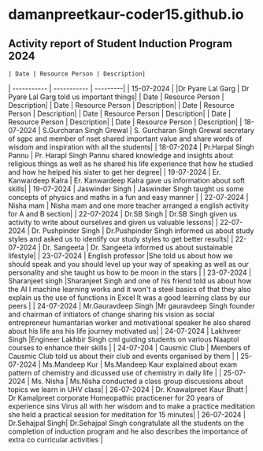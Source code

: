 # damanpreetkaur-coder15.github.io
## Activity report of Student Induction Program 2024

	| Date | Resource Person | Description|
| ----------- | ----------- | ---------|
| 15-07-2024 |  |Dr Pyare Lal Garg | Dr Pyare Lal Garg told us important things|
	| Date | Resource Person | Description|
	| Date | Resource Person | Description|
	| Date | Resource Person | Description|
	| Date | Resource Person | Description|
	| Date | Resource Person | Description|
	| Date | Resource Person | Description|
	| 18-07-2024 | S.Gurcharan Singh Grewal | S. Gurcharan Singh Grewal secretary of sgpc and member of nset shared important value and share words of wisdom and inspiration with all the students|
	| 18-07-2024 | Pr.Harpal Singh Pannu | Pr. Harapl Singh Pannu shared knowledge and insights about religious things as well as he shared his life experience that how he studied and how he helped his sister to get her degree|
| 19-07-2024 | Er. Kanwardeep Kalra | Er. Kanwardeep Kalra gave us information about soft skills|
| 19-07-2024 | Jaswinder Singh | Jaswinder Singh taught us some concepts of physics and maths in a fun and easy manner |
| 22-07-2024 | Nisha mam  | Nisha mam and one more teacher arranged a english activity for A and B section|
| 22-07-2024 | Dr.SB Singh | Dr.SB Singh given us activity to write about ourselves and given us valuable lessons|
| 22-07-2024 | Dr. Pushpinder Singh | Dr.Pushpinder Singh informed us about study styles and asked us to identify our study styles to get better results|
| 22-07-2024 | Dr. Sangeeta | Dr. Sangeeta informed us about sustainable lifestyle|
	| 23-07-2024 | English professor |She told us about how we should speak and you should level up your way of speaking as well as our personality and she taught us how to be moon in the stars |
	| 23-07-2024 | Sharanjeet singh |Sharanjeet Singh and one of his friend told us about how the AI I machine learning works and it won't a steel basics of that they also explain us the use of functions in Excel It was a good learning class by our peers |
	| 24-07-2024 | Mr.Gauravdeep Singh |Mr gauravdeep Singh founder and chairman of initiators of change sharing his vision as social entrepreneur humantarian worker and motivational speaker he also shared about his life ans his life journey motivated us|
	| 24-07-2024 | Lakhveer Singh |Engineer Lakhbir Singh cml guiding students on various Naaptol courses to enhance their skills |
	| 24-07-204 | Causmic Club | Members of Causmic Club told us about their club and events organised by them |
	| 25-07-2024 | Ms.Mandeep Kur  | Ms.Mandeep Kaur explained about exam pattern of chemistry and dicussed use of chemistry in daily life |
	| 25-07-2024 | Ms. Nisha  | Ms.Nisha conducted a class group discussions about topics we learn in UHV class|
| 26-07-2024 | Dr. Knawalpreet Kaur Bhatt | Dr Kamalpreet corporate Homeopathic practicener for 20 years of experience sins Virus all with her wisdom and to make a practice meditation she held a practical session for meditation for 15 minutes|
	| 26-07-2024 | Dr.Sehajpal Singh| Dr.Sehajpal Singh congratulate all the students on the completion of induction program and he also describes the importance of extra co curricular activities
|